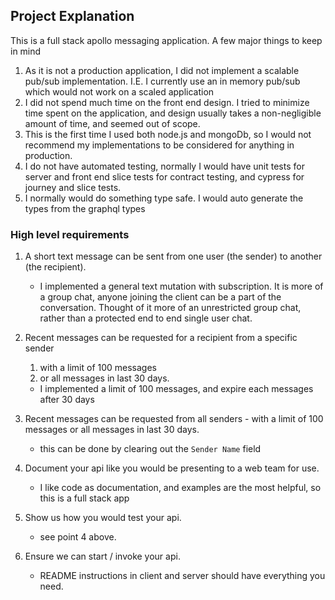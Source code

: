 ## Project Explanation
This is a full stack apollo messaging application. A few major things to keep in mind

1. As it is not a production application, I did not implement a scalable pub/sub
   implementation. I.E. I currently use an in memory pub/sub which would not work on a scaled application
1. I did not spend much time on the front end design. I tried to minimize time spent on the application,
   and design usually takes a non-negligible amount of time, and seemed out of scope.
1. This is the first time I used both node.js and mongoDb, so I would not recommend my implementations to
   be considered for anything in production.
1. I do not have automated testing, normally I would have unit tests for server and front end
   slice tests for contract testing, and cypress for journey and slice tests.
1. I normally would do something type safe. I would auto generate the types from the graphql types


### High level requirements
1. A short text message can be sent from one user (the sender) to another
   (the recipient).
   - I implemented a general text mutation with subscription. It is more of a group 
   chat, anyone joining the client can be a part of the conversation. Thought of it more of an 
     unrestricted group chat, rather than a protected end to end single user chat.

2. Recent messages can be requested for a recipient from a specific sender 
   1. with a limit of 100 messages 
   1. or all messages in last 30 days.
   - I implemented a limit of 100 messages, and expire each messages after 30 days
   
3. Recent messages can be requested from all senders - with a limit of 100
   messages or all messages in last 30 days.
   - this can be done by clearing out the `Sender Name` field
4. Document your api like you would be presenting to a web team for use.
   - I like code as documentation, and examples are the most helpful, so this is a full stack app
5. Show us how you would test your api.
   - see point 4 above. 
6. Ensure we can start / invoke your api.
   - README instructions in client and server should have everything you need.